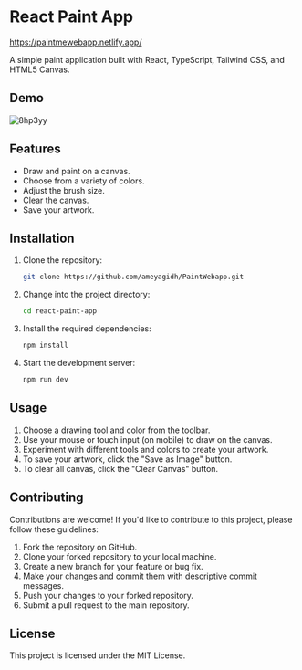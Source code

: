 # React Paint App

https://paintmewebapp.netlify.app/

A simple paint application built with React, TypeScript, Tailwind CSS, and HTML5 Canvas.

## Demo

![8hp3yy](https://github.com/ameyagidh/PaintWebapp/assets/65457905/0e85a4fe-fec8-4e41-b028-6da7292f0cf1)


## Features

- Draw and paint on a canvas.
- Choose from a variety of colors.
- Adjust the brush size.
- Clear the canvas.
- Save your artwork.

## Installation

1. Clone the repository:

   ```bash
   git clone https://github.com/ameyagidh/PaintWebapp.git
   ```
   
2. Change into the project directory:

   ```bash
   cd react-paint-app
   ```
    
3. Install the required dependencies:

   ```bash
   npm install
   ```

4. Start the development server:

   ```bash
   npm run dev
   ```

## Usage

1. Choose a drawing tool and color from the toolbar.
2. Use your mouse or touch input (on mobile) to draw on the canvas.
3. Experiment with different tools and colors to create your artwork.
4. To save your artwork, click the "Save as Image" button.
5. To clear all canvas, click the "Clear Canvas" button.

## Contributing

Contributions are welcome! If you'd like to contribute to this project, please follow these guidelines:

1. Fork the repository on GitHub.
2. Clone your forked repository to your local machine.
3. Create a new branch for your feature or bug fix.
4. Make your changes and commit them with descriptive commit messages.
5. Push your changes to your forked repository.
6. Submit a pull request to the main repository.

## License

This project is licensed under the MIT License.
